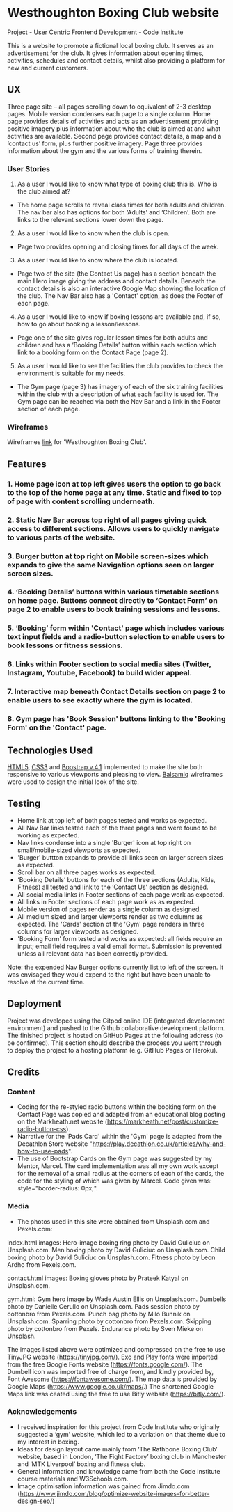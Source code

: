 # Westhoughton Boxing Club website

Project - User Centric Frontend Development - Code Institute

This is a website to promote a fictional local boxing club. It serves as an advertisement for the club. It gives information about opening times, activities, schedules and contact details, whilst also providing a platform for new and current customers.
 


## UX
Three page site – all pages scrolling down to equivalent of 2-3 desktop pages.
Mobile version condenses each page to a single column. Home page provides details of activities and acts as an advertisement providing positive imagery plus information about who the club is aimed at and what activities are available.
Second page provides contact details, a map and a ‘contact us’ form, plus further positive imagery.
Page three provides information about the gym and the various forms of training therein.

### User Stories

1. As a user I would like to know what type of boxing club this is. Who is the club aimed at? 

* The home page scrolls to reveal class times for both adults and children. The nav bar also has options for both ‘Adults’ and ‘Children’. Both are links to the relevant sections lower down the page.

2.  As a user I would like to know when the club is open.

* Page two provides opening and closing times for all days of the week.  

3. As a user I would like to know where the club is located.

* Page two of the site (the Contact Us page) has a section beneath the main Hero image giving the address and contact details. Beneath the contact details is also an interactive Google Map showing the location of the club.  The Nav Bar also has a 'Contact' option, as does the Footer of each page.

4. As a user I would like to know if boxing lessons are available and, if so, how to go about booking a lesson/lessons.

* Page one of the site gives regular lesson times for both adults and children and has a ‘Booking Details’ button within each section which link to a booking form on the Contact Page (page 2). 

5. As a user I would like to see the facilities the club provides to check the environment is suitable for my needs.

* The Gym page (page 3) has imagery of each of the six training facilities within the club with a description of what each facility is used for.  The Gym page can be reached via both the Nav Bar and a link in the Footer section of each page.

### Wireframes

Wireframes [link](https://github.com/AndyB-WHG/westhoughton-boxing-club/blob/master/wireframes-westhoughton-boxing-club.pdf) for 'Westhoughton Boxing Club'.

## Features
### 1. Home page icon at top left gives users the option to go back to the top of the home page at any time.  Static and fixed to top of page with content scrolling underneath.
### 2. Static Nav Bar across top right of all pages giving quick access to different sections. Allows users to quickly navigate to various parts of the website.
### 3. Burger button at top right on Mobile screen-sizes which expands to give the same Navigation options seen on larger screen sizes.
### 4. ‘Booking Details’ buttons within various timetable sections on home page. Buttons connect directly to ‘Contact Form’ on page 2 to enable users to book training sessions and lessons.
### 5. ‘Booking’ form within 'Contact' page which includes various text input fields and a radio-button selection to enable users to book lessons or fitness sessions.
### 6. Links within Footer section to social media sites (Twitter, Instagram, Youtube, Facebook) to build wider appeal.
### 7. Interactive map beneath Contact Details section on page 2 to enable users to see exactly where the gym is located.
### 8. Gym page has 'Book Session' buttons linking to the 'Booking Form' on the 'Contact' page. 




## Technologies Used

[HTML5](https://developer.mozilla.org/en-US/docs/Glossary/HTML5), [CSS3](https://en.wikipedia.org/wiki/CSS) and [Boostrap v.4.1](https://getbootstrap.com/docs/4.1/getting-started/introduction/) implemented to make the site both responsive to various viewports and pleasing to view.
[Balsamiq](https://balsamiq.com/) wireframes were used to design the initial look of the site.




## Testing

* Home link at top left of both pages tested and works as expected.
* All Nav Bar links tested each of the three pages and were found to be working as expected.
* Nav links condense into a single 'Burger' icon at top right on small/mobile-sized viewports as expected.
* 'Burger' buttton expands to provide all links seen on larger screen sizes as expected.
* Scroll bar on all three pages works as expected.
* ‘Booking Details’ buttons for each of the three sections (Adults, Kids, Fitness) all tested and link to the ‘Contact Us’ section as designed.
* All social media links in Footer sections of each page work as expected.  
* All links in Footer sections of each page work as as expected.
* Mobile version of pages render as a single column as designed.
* All medium sized and larger viewports render as two columns as expected. The 'Cards' section of the 'Gym' page renders in three columns for larger viewports as designed.
* 'Booking Form' form tested and works as expected: all fields require an input;  email field requires a valid email format. Submission is prevented unless all relevant data has been correctly provided.

Note: the expended Nav Burger options currently list to left of the screen. It was envisaged they would expend to the right but have been unable to resolve at the current time.



## Deployment
Project was developed using the Gitpod online IDE (integrated development environment) and pushed to the Github collaborative development platform.  
The finished project is hosted on GitHub Pages at the following address (to be confirmed).
This section should describe the process you went through to deploy the project to a hosting platform (e.g. GitHub Pages or Heroku).



## Credits

### Content
- Coding for the re-styled radio buttons within the booking form on the Contact Page was copied and adapted from an educational blog posting on the Markheath.net website (https://markheath.net/post/customize-radio-button-css).
- Narrative for the 'Pads Card' within the 'Gym' page is adapted from the Decathlon Store website "https://play.decathlon.co.uk/articles/why-and-how-to-use-pads".
- The use of Bootstrap Cards on the Gym page was suggested by my Mentor, Marcel. The card implementation was all my own work except for the removal of a small radius at the corners of each of the cards, the code for the styling of which was given by Marcel.  Code given was: style="border-radius: 0px;".

### Media
- The photos used in this site were obtained from Unsplash.com and Pexels.com:

index.html images:
Hero-image boxing ring photo by David Guliciuc on Unsplash.com.
Men boxing photo by David Guliciuc on Unsplash.com.
Child boxing photo by David Guliciuc on Unsplash.com.
Fitness photo by Leon Ardho from Pexels.com.

contact.html images:
Boxing gloves photo by Prateek Katyal on Unsplash.com.

gym.html:
Gym hero image by Wade Austin Ellis on Unsplash.com.
Dumbells photo by Danielle Cerullo on Unsplash.com.
Pads session photo by cottonbro from Pexels.com.
Punch bag photo by Milo Bunnik on Unsplash.com.
Sparring photo by cottonbro from Pexels.com.
Skipping photo by cottonbro from Pexels.
Endurance photo by Sven Mieke on Unsplash.

The images listed above were optimized and compressed on the free to use TinyJPG website (https://tinyjpg.com/).
Exo and Play fonts were imported from the free Google Fonts website (https://fonts.google.com/).
The Dumbell icon was imported free of charge from, and kindly provided by, Font Awesome (https://fontawesome.com/).
The map data is provided by Google Maps (https://www.google.co.uk/maps/.)
The shortened Google Maps link was ceated using the free to use Bitly website (https://bitly.com/).


### Acknowledgements

- I received inspiration for this project from Code Institute who originally suggested a ‘gym’ website, which led to a variation on that theme due to my interest in boxing. 
- Ideas for design layout came mainly from ‘The Rathbone Boxing Club’ website, based in London, ‘The Fight Factory’ boxing club in Manchester and ‘MTK Liverpool’ boxing and fitness club.
- General information and knowledge came from both the Code Institute course materials and W3Schools.com.
- Image optimisation information was gained from Jimdo.com (https://www.jimdo.com/blog/optimize-website-images-for-better-design-seo/)
